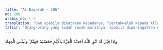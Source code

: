 ```yaml
---
title: "Al-Baqarah - 206"
no: 206
arabic_no: ٢٠٦
translation: "Dan apabila dikatakan kepadanya, “Bertakwalah kepada Allah,” bangkitlah kesombongannya untuk berbuat dosa. Maka pantaslah baginya neraka Jahanam, dan sungguh (Jahanam itu) tempat tinggal yang terburuk."
tafsir: "Orang-orang yang sudah rusak moralnya, apabila diperingatkan dan dinasihati agar mereka bertakwa kepada Allah dan meninggalkan sifat-sifat jeleknya, mereka marah dan terus bangkit memperlihatkan kesombongan dan keangkuhannya, menonjolkan sifat-sifat jahiliah dan watak setaniyahnya. Dengan nasihat dan peringatan tadi, mereka merasa terhina dan menganggap bahwa nasihat dan peringatan itu tidak pantas dan tidak layak baginya, karena ketinggian pangkat dan kedudukanya. Mereka tidak segan-segan berbuat maksiat dan dosa.\n\nSeseorang dengan sifat dan tabiat yang sudah rusak, tentunya tidak akan senang kepada orang yang menasihatinya, karena ia merasa bahwa perbuatan buruknya itu yang selalu dibungkus dengan kata-kata yang muluk-muluk, diselubungi dengan gerak-gerik yang menarik, telah diketahui orang, sehingga kalau dapat ia tidak segan menangkap, memukul, dan kalau perlu membunuh orang yang tidak disenanginya. \n\nDalam hal ini 'Umar bin al-Khaththab cukup menjadi contoh teladan. Apabila dikatakan kepada beliau, \"Bertakwalah kepada Allah\", beliau lalu meletakkan pipinya di tanah menunjukkan kesadarannya tentang kelemahan-kelemahan dan kekurangan-kekurangan yang ada padanya, padahal kita mengetahui bahwa beliau adalah seorang sahabat yang terkenal adil terutama ketika beliau menjadi khalifah.\n\nIbnu Mas'ud r.a. salah seorang sahabat Nabi pernah berkata, \"Cukup besar dosa seseorang, apabila dikatakan kepadanya, \"Bertakwalah kepada Allah,\" lalu ia menjawab, \"Cukup kamu menasihati dirimu sendiri, dan janganlah engkau mencoba mencampuri urusan pribadi orang lain.\""
---
```


وَاِذَا قِيْلَ لَهُ اتَّقِ اللّٰهَ اَخَذَتْهُ الْعِزَّةُ بِالْاِثْمِ فَحَسْبُهٗ جَهَنَّمُ ۗ وَلَبِئْسَ الْمِهَادُ 
